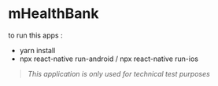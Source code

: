 # mHealthBank

to run this apps :
- yarn install
- npx react-native run-android / npx react-native run-ios 

> *This application is only used for technical test purposes*
